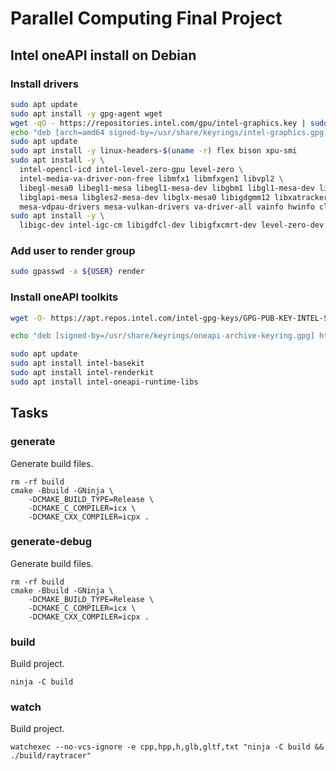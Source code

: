 # Parallel Computing Final Project

## Intel oneAPI install on Debian

### Install drivers
```bash
sudo apt update
sudo apt install -y gpg-agent wget
wget -qO - https://repositories.intel.com/gpu/intel-graphics.key | sudo gpg --dearmor --output /usr/share/keyrings/intel-graphics.gpg
echo "deb [arch=amd64 signed-by=/usr/share/keyrings/intel-graphics.gpg] https://repositories.intel.com/gpu/ubuntu jammy/production/2328 unified" | sudo tee /etc/apt/sources.list.d/intel-gpu-jammy.list
sudo apt update
sudo apt install -y linux-headers-$(uname -r) flex bison xpu-smi
sudo apt install -y \
  intel-opencl-icd intel-level-zero-gpu level-zero \
  intel-media-va-driver-non-free libmfx1 libmfxgen1 libvpl2 \
  libegl-mesa0 libegl1-mesa libegl1-mesa-dev libgbm1 libgl1-mesa-dev libgl1-mesa-dri \
  libglapi-mesa libgles2-mesa-dev libglx-mesa0 libigdgmm12 libxatracker2 mesa-va-drivers \
  mesa-vdpau-drivers mesa-vulkan-drivers va-driver-all vainfo hwinfo clinfo
sudo apt install -y \
  libigc-dev intel-igc-cm libigdfcl-dev libigfxcmrt-dev level-zero-dev
```

### Add user to render group

```bash
sudo gpasswd -a ${USER} render
```

### Install oneAPI toolkits

```bash
wget -O- https://apt.repos.intel.com/intel-gpg-keys/GPG-PUB-KEY-INTEL-SW-PRODUCTS.PUB | gpg --dearmor | sudo tee /usr/share/keyrings/oneapi-archive-keyring.gpg > /dev/null

echo "deb [signed-by=/usr/share/keyrings/oneapi-archive-keyring.gpg] https://apt.repos.intel.com/oneapi all main" | sudo tee /etc/apt/sources.list.d/oneAPI.list

sudo apt update
sudo apt install intel-basekit
sudo apt install intel-renderkit
sudo apt install intel-oneapi-runtime-libs
```

## Tasks

### generate
Generate build files.
```
rm -rf build
cmake -Bbuild -GNinja \
    -DCMAKE_BUILD_TYPE=Release \
    -DCMAKE_C_COMPILER=icx \
    -DCMAKE_CXX_COMPILER=icpx .
```

### generate-debug
Generate build files.
```
rm -rf build
cmake -Bbuild -GNinja \
    -DCMAKE_BUILD_TYPE=Release \
    -DCMAKE_C_COMPILER=icx \
    -DCMAKE_CXX_COMPILER=icpx .
```

### build
Build project.
```
ninja -C build
```

### watch
Build project.
```
watchexec --no-vcs-ignore -e cpp,hpp,h,glb,gltf,txt "ninja -C build && ./build/raytracer"
```
